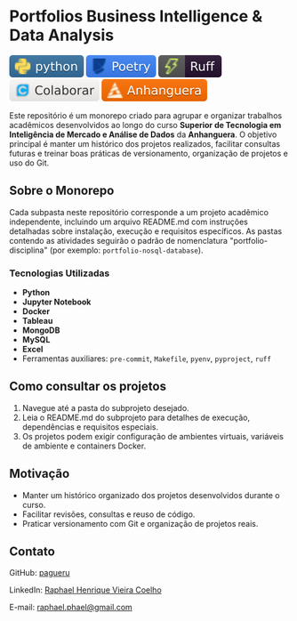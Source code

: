 # Portfolios Business Intelligence & Data Analysis

[![Python](images/badges/python.svg)](https://www.python.org/) [![Poetry](images/badges/poetry.svg)](https://python-poetry.org/) [![Ruff](images/badges/ruff.svg)](https://github.com/astral-sh/ruff) [![Colaborar](images/badges/colaborar.svg)](https://www.colaboraread.com.br/login/auth) [![Anhanguera](images/badges/anhanguera.svg)](https://www.anhanguera.com/)

Este repositório é um monorepo criado para agrupar e organizar trabalhos acadêmicos desenvolvidos ao longo do curso **Superior de Tecnologia em Inteligência de Mercado e Análise de Dados** da **Anhanguera**. O objetivo principal é manter um histórico dos projetos realizados, facilitar consultas futuras e treinar boas práticas de versionamento, organização de projetos e uso do Git.

## Sobre o Monorepo

Cada subpasta neste repositório corresponde a um projeto acadêmico independente, incluindo um arquivo README.md com instruções detalhadas sobre instalação, execução e requisitos específicos. As pastas contendo as atividades seguirão o padrão de nomenclatura "portfolio-disciplina" (por exemplo: `portfolio-nosql-database`).

### Tecnologias Utilizadas
  
- **Python**
- **Jupyter Notebook**
- **Docker**
- **Tableau**
- **MongoDB**
- **MySQL**
- **Excel**
- Ferramentas auxiliares: `pre-commit`, `Makefile`, `pyenv`, `pyproject`, `ruff`

## Como consultar os projetos

1. Navegue até a pasta do subprojeto desejado.
2. Leia o README.md do subprojeto para detalhes de execução, dependências e requisitos especiais.
3. Os projetos podem exigir configuração de ambientes virtuais, variáveis de ambiente e containers Docker.

## Motivação

- Manter um histórico organizado dos projetos desenvolvidos durante o curso.
- Facilitar revisões, consultas e reuso de código.
- Praticar versionamento com Git e organização de projetos reais.

## Contato

GitHub: [pagueru](https://github.com/pagueru/)

LinkedIn: [Raphael Henrique Vieira Coelho](https://www.linkedin.com/in/raphaelhvcoelho/)

E-mail: [raphael.phael@gmail.com](mailto:raphael.phael@gmail.com)
